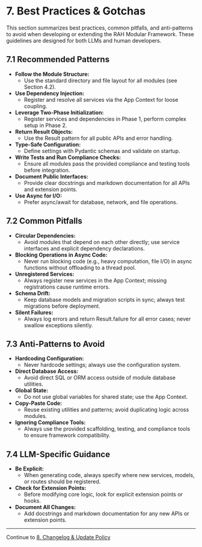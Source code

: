 # 7. Best Practices & Gotchas

This section summarizes best practices, common pitfalls, and anti-patterns to avoid when developing or extending the RAH Modular Framework. These guidelines are designed for both LLMs and human developers.

## 7.1 Recommended Patterns

- **Follow the Module Structure:**
  - Use the standard directory and file layout for all modules (see Section 4.2).
- **Use Dependency Injection:**
  - Register and resolve all services via the App Context for loose coupling.
- **Leverage Two-Phase Initialization:**
  - Register services and dependencies in Phase 1, perform complex setup in Phase 2.
- **Return Result Objects:**
  - Use the Result pattern for all public APIs and error handling.
- **Type-Safe Configuration:**
  - Define settings with Pydantic schemas and validate on startup.
- **Write Tests and Run Compliance Checks:**
  - Ensure all modules pass the provided compliance and testing tools before integration.
- **Document Public Interfaces:**
  - Provide clear docstrings and markdown documentation for all APIs and extension points.
- **Use Async for I/O:**
  - Prefer async/await for database, network, and file operations.

## 7.2 Common Pitfalls

- **Circular Dependencies:**
  - Avoid modules that depend on each other directly; use service interfaces and explicit dependency declarations.
- **Blocking Operations in Async Code:**
  - Never run blocking code (e.g., heavy computation, file I/O) in async functions without offloading to a thread pool.
- **Unregistered Services:**
  - Always register new services in the App Context; missing registrations cause runtime errors.
- **Schema Drift:**
  - Keep database models and migration scripts in sync; always test migrations before deployment.
- **Silent Failures:**
  - Always log errors and return Result.failure for all error cases; never swallow exceptions silently.

## 7.3 Anti-Patterns to Avoid

- **Hardcoding Configuration:**
  - Never hardcode settings; always use the configuration system.
- **Direct Database Access:**
  - Avoid direct SQL or ORM access outside of module database utilities.
- **Global State:**
  - Do not use global variables for shared state; use the App Context.
- **Copy-Paste Code:**
  - Reuse existing utilities and patterns; avoid duplicating logic across modules.
- **Ignoring Compliance Tools:**
  - Always use the provided scaffolding, testing, and compliance tools to ensure framework compatibility.

## 7.4 LLM-Specific Guidance

- **Be Explicit:**
  - When generating code, always specify where new services, models, or routes should be registered.
- **Check for Extension Points:**
  - Before modifying core logic, look for explicit extension points or hooks.
- **Document All Changes:**
  - Add docstrings and markdown documentation for any new APIs or extension points.

---

Continue to [8. Changelog & Update Policy](08-changelog.md)
